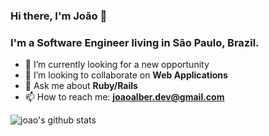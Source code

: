 ### Hi there, I'm João 👋

### I'm a Software Engineer living in São Paulo, Brazil.

- 🔭 I’m currently looking for a new opportunity
- 👯 I’m looking to collaborate on **Web Applications**
- 💬 Ask me about **Ruby/Rails**
- 📫 How to reach me: **joaoalber.dev@gmail.com**

![joao's github stats](https://github-readme-stats.vercel.app/api/top-langs?username=joaoalber&hide=html&layout=compact)
